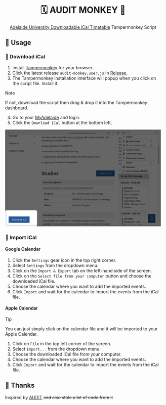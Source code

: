 <div align="center">

# 🗓️ AUDIT MONKEY 🙉

[Adelaide University Downloadable iCal Timetable](https://github.com/rayokamoto/AUDIT) Tampermonkey Script

</div>

## 🚀 Usage

### 💾 Download iCal

1. Install [Tampermonkey](https://www.tampermonkey.net/) for your browser.
2. Click the latest release `audit-monkey.user.js` in [Release](https://github.com/jsun969/audit-monkey/releases).
3. The Tampermonkey installation interface will popup when you click on the script file. Install it.

> [!NOTE]  
> If not, download the script then drag & drop it into the Tampermonkey dashboard.

4. Go to your [MyAdelaide](https://myadelaide.uni.adelaide.edu.au/) and login.
5. Click the `Download iCal` button at the bottom left.

![Download iCal Button](images/download-ical-button.png)

### 📌 Import iCal

#### Google Calendar

1. Click the `Settings` gear icon in the top right corner.
2. Select `Settings` from the dropdown menu.
3. Click on the `Import & Export` tab on the left-hand side of the screen.
4. Click on the `Select file from your computer` button and choose the downloaded iCal file.
5. Choose the calendar where you want to add the imported events.
6. Click `Import` and wait for the calendar to import the events from the iCal file.

#### Apple Calendar

> [!TIP]  
> You can just simply click on the calendar file and it will be imported to your Apple Calendar.

1. Click on `File` in the top left corner of the screen.
2. Select `Import...` from the dropdown menu.
3. Choose the downloaded iCal file from your computer.
4. Choose the calendar where you want to add the imported events.
5. Click `Import` and wait for the calendar to import the events from the iCal file.

## 🙏 Thanks

Inspired by [AUDIT](https://github.com/rayokamoto/AUDIT) ~~and also stole a lot of code from it~~
